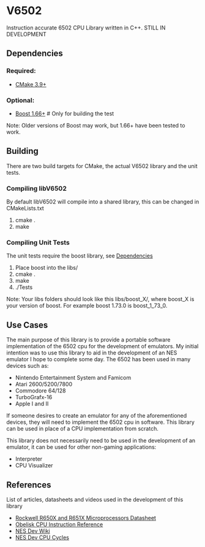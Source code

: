 # V6502
Instruction accurate 6502 CPU Library written in C++. STILL IN DEVELOPMENT

## Dependencies
### Required:
- [CMake 3.9+](https://cmake.org/)

### Optional:
- [Boost 1.66+](https://www.boost.org/) # Only for building the test

Note: Older versions of Boost may work, but 1.66+ have been tested to work.

## Building
There are two build targets for CMake, the actual V6502 library and the unit tests.

### Compiling libV6502
By default libV6502 will compile into a shared library, this can be changed in CMakeLists.txt
1. cmake .
2. make

### Compiling Unit Tests
The unit tests require the boost library, see [Dependencies](#Dependencies)
1. Place boost into the libs/ 
2. cmake .
3. make
4. ./Tests

Note: Your libs folders should look like this libs/boost_X/, where boost_X is your version of boost. For example boost 1.73.0 is boost_1_73_0.

## Use Cases 
The main purpose of this library is to provide a portable software implementation of the 6502 cpu for the development of emulators. My initial intention was to use this library to aid in the development of an NES emulator I hope to complete some day. The 6502 has been used in many devices such as:
- Nintendo Entertainment System and Famicom
- Atari 2600/5200/7800
- Commodore 64/128
- TurboGrafx-16
- Apple I and II

If someone desires to create an emulator for any of the aforementioned devices, they will need to implement the 6502 cpu in software. This library can be used in place of a CPU implementation from scratch.

This library does not necessarily need to be used in the development of an emulator, it can be used for other non-gaming applications:
- Interpreter
- CPU Visualizer

## References
List of articles, datasheets and videos used in the development of this library
- [Rockwell R650X and R651X Microprocessors Datasheet](http://archive.6502.org/datasheets/rockwell_r650x_r651x.pdf)
- [Obelisk CPU Instruction Reference](http://www.obelisk.me.uk/6502/reference.html)
- [NES Dev Wiki](http://wiki.nesdev.com/w/index.php/CPU)
- [NES Dev CPU Cycles](http://nesdev.com/6502_cpu.txt)